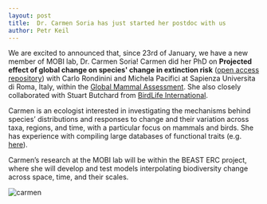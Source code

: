 ```yaml
---
layout: post
title:  Dr. Carmen Soria has just started her postdoc with us
author: Petr Keil
---
```


We are excited to announced that, since 23rd of January, we have a new member of MOBI lab, Dr. Carmen Soria! Carmen did her PhD on **Projected effect of global change on species' change in extinction risk** ([open access repository](https://iris.uniroma1.it/handle/11573/1652541)) with Carlo Rondinini and Michela Pacifici at Sapienza Universita di Roma, Italy, within the  [Global Mammal Assessment](https://globalmammal.org/). She also closely collaborated with Stuart Butchard from [BirdLife International](https://www.birdlife.org/). 

Carmen is an ecologist interested in investigating the mechanisms behind species’ distributions and responses to change and their variation across taxa, regions, and time, with a particular focus on mammals and birds. She has experience with compiling large databases of functional traits (e.g. [here](https://esajournals.onlinelibrary.wiley.com/doi/full/10.1002/ecy.3344#support-information-section)).

Carmen’s research at the MOBI lab will be within the BEAST ERC project, where she will develop and test models interpolating biodiversity change across space, time, and their scales.


![carmen](../../../../images/team/carmen2.jpg)


